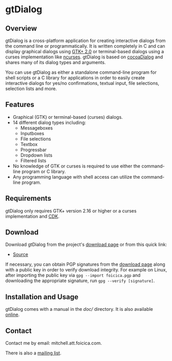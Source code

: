# gtDialog

## Overview

gtDialog is a cross-platform application for creating interactive dialogs from
the command line or programmatically. It is written completely in C and can
display graphical dialogs using [GTK+ 2.0][] or terminal-based dialogs using
a curses implementation like [ncurses][]. gtDialog is based on [cocoaDialog][]
and shares many of its dialog types and arguments.

You can use gtDialog as either a standalone command-line program for shell
scripts or a C library for applications in order to easily create interactive
dialogs for yes/no confirmations, textual input, file selections, selection
lists and more.

[GTK+ 2.0]: http://gtk.org
[ncurses]: http://invisible-island.net/ncurses/ncurses.html
[cocoaDialog]: http://cocoadialog.sf.net

## Features

* Graphical (GTK) or terminal-based (curses) dialogs.
* 14 different dialog types including:
  + Messageboxes
  + Inputboxes
  + File selections
  + Textbox
  + Progressbar
  + Dropdown lists
  + Filtered lists
* No knowledge of GTK or curses is required to use either the command-line
  program or C library.
* Any programming language with shell access can utilize the command-line
  program.

## Requirements

gtDialog only requires GTK+ version 2.16 or higher or a curses implementation
and [CDK][].

[CDK]: http://invisible-island.net/cdk/

## Download

Download gtDialog from the project's [download page][] or from this quick link:

* [Source][]

If necessary, you can obtain PGP signatures from the [download page][] along
with a public key in order to verify download integrity. For example on Linux,
after importing the public key via `gpg --import foicica.pgp` and downloading
the appropriate signature, run `gpg --verify [signature]`.

[download page]: http://foicica.com/gtdialog/download
[Source]: download/gtdialog_LATEST.zip

## Installation and Usage

gtDialog comes with a manual in the *doc/* directory. It is also available
[online][].

[online]: http://foicica.com/gtdialog

## Contact

Contact me by email: mitchell.att.foicica.com.

There is also a [mailing list][].

[mailing list]: http://foicica.com/lists
